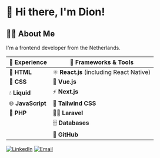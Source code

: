 # 👋 Hi there, I'm Dion!

## 👨‍💻 About Me
I'm a frontend developer from the Netherlands.

| 📝 **Experience**                               | 🔧 **Frameworks & Tools**                      |
|------------------------------------------------|------------------------------------------------|
|  📝 **HTML**                                     |  ⚛️ **React.js** (including React Native)   |
|  🎨 **CSS**                                      | 🌊 **Vue.js**                               |
|  💧 **Liquid**                                   |  ⚡ **Next.js**                              |
|  🌐 **JavaScript**                             |  🎨 **Tailwind CSS**                         |
|  🐘 **PHP**                                    |  🦸‍♂️ **Laravel**                           |
|                                                 | 🗄️ **Databases**                           |
|                                                |  🌱 **GitHub**                              |

[![LinkedIn](https://img.shields.io/badge/LinkedIn-0A66C2?style=for-the-badge&logo=linkedin&logoColor=white)](#)
[![Email](https://img.shields.io/badge/Email-D14836?style=for-the-badge&logo=gmail&logoColor=white)](#)
